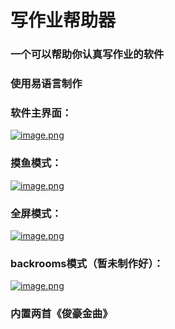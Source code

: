 # 写作业帮助器
### 一个可以帮助你认真写作业的软件
### 使用易语言制作
### 软件主界面：
[![image.png](https://i.postimg.cc/Z5fY6VmP/image.png)](https://postimg.cc/VJCc89d5)
### 摸鱼模式：
[![image.png](https://i.postimg.cc/KcnZ0ZF8/image.png)](https://postimg.cc/c6LyHGrp)
### 全屏模式：
[![image.png](https://i.postimg.cc/NG7c1p7y/image.png)](https://postimg.cc/XXJmWKP3)
### backrooms模式（暂未制作好）：
[![image.png](https://i.postimg.cc/NG7c1p7y/image.png)](https://postimg.cc/XXJmWKP3)
### 内置两首《俊豪金曲》
